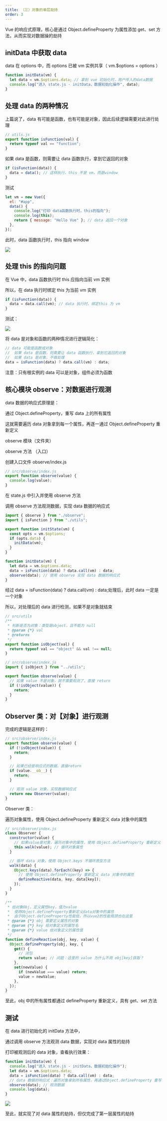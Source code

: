 ```yaml
---
title: （三）对象的单层劫持
order: 3
---
```


Vue 的响应式原理，核心是通过 Object.defineProperty 为属性添加 get、set 方法，从而实现对数据操的劫持

<!-- more -->

## initData 中获取 data

data 在 options 中，而 options 已被 vm 实例共享（ vm.$options = options ）

```js
function initData(vm) {
  let data = vm.$options.data; // 拿到 vue 初始化时，用户传入的data数据
  console.log("进入 state.js - initData，数据初始化操作", data);
}
```

## 处理 data 的两种情况

上篇说了，data 有可能是函数，也有可能是对象，因此后续逻辑需要对此进行处理

```js
// utils.js
export function isFunction(val) {
  return typeof val == "function";
}
```

如果 data 是函数，则需要让 data 函数执行，拿到它返回的对象

```js
if (isFunction(data)) {
  data = data(); // 这样执行，this 不是 vm，而是window
}
```

测试

```js
let vm = new Vue({
  el: "#app",
  data() {
    console.log("打印 data函数执行时，this的指向");
    console.log(this);
    return { message: "Hello Vue" }; // data 返回一个对象
  },
});
```

此时，data 函数执行时，this 指向 window

![](/images/手写vue2源码/（三）对象的单层劫持/打印输出1.png)

## 处理 this 的指向问题

在 Vue 中，data 函数执行时 this 应指向当前 vm 实例

所以，在 data 执行时绑定 this 为当前 vm 实例

```js
if (isFunction(data)) {
  data = data.call(vm); // data 执行时，绑定this 为 vm
}
```

测试：

![](/images/手写vue2源码/（三）对象的单层劫持/打印输出2.png)

将 data 是对象和函数的两种情况进行逻辑简化：

```js
// data 可能是函数或对象
//  如果 data 是函数，则需要让 data 函数执行，拿到它返回的对象
//  如果 data 是对象，不做处理
data = isFunction(data) ? data.call(vm) : data;
```

注意：只有根实例的 data 可以是对象，组件必须为函数

## 核心模块 observe：对数据进行观测

data 数据的响应式原理是：

通过 Object.defineProperty，重写 data 上的所有属性

这就需要遍历 data 对象拿到每一个属性，再逐一通过 Object.defineProperty 重新定义

observe 模块（文件夹）

observe 方法 （入口）

创建入口文件 observe/index.js

```js
// src/observe/index.js
export function observe(value) {
  console.log(value);
}
```

在 state.js 中引入并使用 observe 方法

调用 observe 方法观测数据，实现 data 数据的响应式

```js
import { observe } from "./observe";
import { isFunction } from "./utils";

export function initState(vm) {
  const opts = vm.$options;
  if (opts.data) {
    initData(vm);
  }
}

function initData(vm) {
  let data = vm.$options.data;
  data = isFunction(data) ? data.call(vm) : data;
  observe(data); // 使用 observe 实现 data 数据的响应式
}
```

经过 data = isFunction(data) ? data.call(vm) : data;处理后，此时 data 一定是一个对象

所以，对处理后的 data 进行检测，如果不是对象就结束

```js
// src/utils
/**
 * 判断是否为对象：类型是object，且不能为 null
 * @param {*} val
 * @returns
 */
export function isObject(val) {
  return typeof val == "object" && val !== null;
}
```

```js
// src/observe/index.js
import { isObject } from "../utils";

export function observe(value) {
  // 如果 value 不是对象，就不需要观测了，直接 return
  if (!isObject(value)) {
    return;
  }
}
```

## Observer 类：对【对象】进行观测

完成的逻辑是这样的：

```js
// src/observe/index.js
export function observe(value) {
  if (!isObject(value)) {
    return;
  }

  // 如果已经是响应式的数据，直接return
  if (value.__ob__) {
    return;
  }

  // 观测 value 对象，实现数据响应式
  return new Observer(value);
}
```

Observer 类：

遍历对象属性，使用 Object.defineProperty 重新定义 data 对象中的属性

```js
// src/observe/index.js
class Observer {
  constructor(value) {
    // 如果value是对象，遍历对象中的属性，使用 Object.defineProperty 重新定义
    this.walk(value); // 循环对象属性
  }

  // 循环 data 对象，使用 Object.keys 不循环原型方法
  walk(data) {
    Object.keys(data).forEach((key) => {
      // 使用 Object.defineProperty 重新定义 data 对象中的属性
      defineReactive(data, key, data[key]);
    });
  }
}

/**
 * 给对象Obj，定义属性key，值为value
 *  使用Object.defineProperty重新定义data对象中的属性
 *  由于Object.defineProperty性能低，所以vue2的性能瓶颈也在这里
 * @param {*} obj 需要定义属性的对象
 * @param {*} key 给对象定义的属性名
 * @param {*} value 给对象定义的属性值
 */
function defineReactive(obj, key, value) {
  Object.defineProperty(obj, key, {
    get() {
      // 闭包
      return value; // 问题：这里的 value 为什么不用 obj[key]获取？
    },
    set(newValue) {
      if (newValue === value) return;
      value = newValue;
    },
  });
}
```

至此，obj 中的所有属性都通过 defineProperty 重新定义，具有 get、set 方法

## 测试

在 data 进行初始化的 initData 方法中，

通过调用 observe 方法观测 data 数据，实现对 data 属性的劫持

打印被观测后的 data 对象，查看执行效果：

```js
function initData(vm) {
  console.log("进入 state.js - initData，数据初始化操作");
  let data = vm.$options.data;
  data = isFunction(data) ? data.call(vm) : data;
  // data 数据的响应式：遍历对象拿到所有属性，再通过Object.defineProperty 重写 data 中的所有属性
  observe(data); // 观测数据
  console.log(data);
}
```

![](/images/手写vue2源码/（三）对象的单层劫持/打印输出4.png)

至此，就实现了对 data 属性的劫持，但仅完成了第一层属性的劫持
